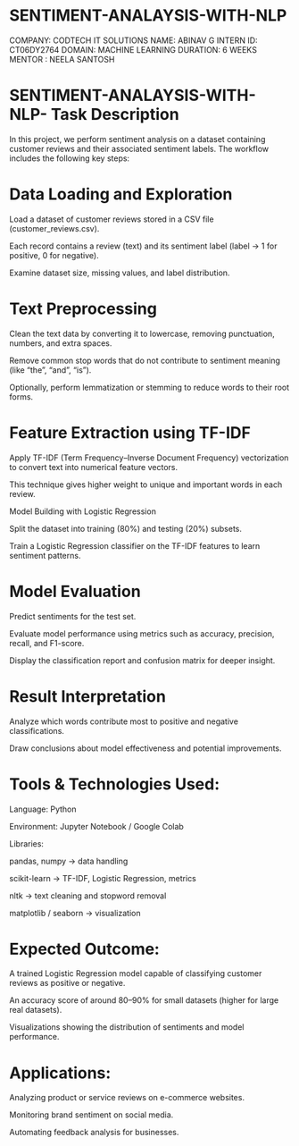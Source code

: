 # SENTIMENT-ANALAYSIS-WITH-NLP
COMPANY: CODTECH IT SOLUTIONS NAME: ABINAV G INTERN ID: CT06DY2764 DOMAIN: MACHINE LEARNING DURATION: 6 WEEKS MENTOR : NEELA SANTOSH

# SENTIMENT-ANALAYSIS-WITH-NLP- Task Description 

In this project, we perform sentiment analysis on a dataset containing customer reviews and their associated sentiment labels.
The workflow includes the following key steps:

# Data Loading and Exploration

Load a dataset of customer reviews stored in a CSV file (customer_reviews.csv).

Each record contains a review (text) and its sentiment label (label → 1 for positive, 0 for negative).

Examine dataset size, missing values, and label distribution.

# Text Preprocessing

Clean the text data by converting it to lowercase, removing punctuation, numbers, and extra spaces.

Remove common stop words that do not contribute to sentiment meaning (like “the”, “and”, “is”).

Optionally, perform lemmatization or stemming to reduce words to their root forms.

# Feature Extraction using TF-IDF

Apply TF-IDF (Term Frequency–Inverse Document Frequency) vectorization to convert text into numerical feature vectors.

This technique gives higher weight to unique and important words in each review.

Model Building with Logistic Regression

Split the dataset into training (80%) and testing (20%) subsets.

Train a Logistic Regression classifier on the TF-IDF features to learn sentiment patterns.

# Model Evaluation

Predict sentiments for the test set.

Evaluate model performance using metrics such as accuracy, precision, recall, and F1-score.

Display the classification report and confusion matrix for deeper insight.

# Result Interpretation

Analyze which words contribute most to positive and negative classifications.

Draw conclusions about model effectiveness and potential improvements.

 # Tools & Technologies Used:

Language: Python

Environment: Jupyter Notebook / Google Colab

Libraries:

pandas, numpy → data handling

scikit-learn → TF-IDF, Logistic Regression, metrics

nltk → text cleaning and stopword removal

matplotlib / seaborn → visualization

# Expected Outcome:

A trained Logistic Regression model capable of classifying customer reviews as positive or negative.

An accuracy score of around 80–90% for small datasets (higher for large real datasets).

Visualizations showing the distribution of sentiments and model performance.

# Applications:

Analyzing product or service reviews on e-commerce websites.

Monitoring brand sentiment on social media.

Automating feedback analysis for businesses.
